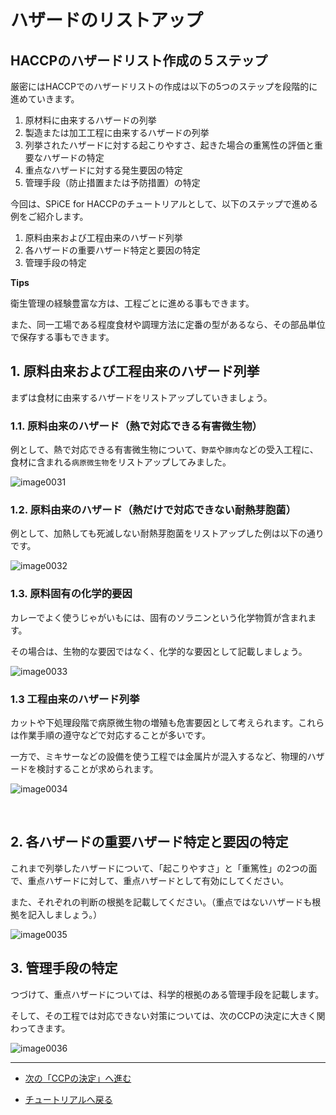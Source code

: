 # ハザードのリストアップ


## HACCPのハザードリスト作成の５ステップ

厳密にはHACCPでのハザードリストの作成は以下の5つのステップを段階的に進めていきます。

1. 原材料に由来するハザードの列挙
1. 製造または加工工程に由来するハザードの列挙
1. 列挙されたハザードに対する起こりやすさ、起きた場合の重篤性の評価と重要なハザードの特定
1. 重点なハザードに対する発生要因の特定
1. 管理手段（防止措置または予防措置）の特定

今回は、SPiCE for HACCPのチュートリアルとして、以下のステップで進める例をご紹介します。

1. 原料由来および工程由来のハザード列挙
1. 各ハザードの重要ハザード特定と要因の特定
1. 管理手段の特定


**Tips**

衛生管理の経験豊富な方は、工程ごとに進める事もできます。

また、同一工場である程度食材や調理方法に定番の型があるなら、その部品単位で保存する事もできます。

## 1. 原料由来および工程由来のハザード列挙
まずは食材に由来するハザードをリストアップしていきましょう。

### 1.1. 原料由来のハザード（熱で対応できる有害微生物）

例として、熱で対応できる有害微生物について、`野菜`や`豚肉`などの受入工程に、食材に含まれる`病原微生物`をリストアップしてみました。

![image0031](https://res.cloudinary.com/fam-time/image/upload/v1676255789/SPICE/tutorial0031_xhz99u.png)

### 1.2. 原料由来のハザード（熱だけで対応できない耐熱芽胞菌）

例として、加熱しても死滅しない耐熱芽胞菌をリストアップした例は以下の通りです。

![image0032](https://res.cloudinary.com/fam-time/image/upload/v1676270900/SPICE/tutorial0032_aksr6b.png)

### 1.3. 原料固有の化学的要因

カレーでよく使うじゃがいもには、固有のソラニンという化学物質が含まれます。

その場合は、生物的な要因ではなく、化学的な要因として記載しましょう。

![image0033](https://res.cloudinary.com/fam-time/image/upload/v1676258988/SPICE/tutorial0033_hjjbwe.png)

### 1.3 工程由来のハザード列挙

カットや下処理段階で病原微生物の増殖も危害要因として考えられます。これらは作業手順の遵守などで対応することが多いです。

一方で、ミキサーなどの設備を使う工程では金属片が混入するなど、物理的ハザードを検討することが求められます。

![image0034](https://res.cloudinary.com/fam-time/image/upload/v1676258988/SPICE/tutorial0034_nqdp1n.png)

<br>

## 2. 各ハザードの重要ハザード特定と要因の特定
これまで列挙したハザードについて、「起こりやすさ」と「重篤性」の2つの面で、重点ハザードに対して、重点ハザードとして有効にしてください。

また、それぞれの判断の根拠を記載してください。（重点ではないハザードも根拠を記入しましょう。）

![image0035](https://res.cloudinary.com/fam-time/image/upload/v1676271206/SPICE/tutorial0035_aq2gdo.png)

## 3. 管理手段の特定
つづけて、重点ハザードについては、科学的根拠のある管理手段を記載します。

そして、その工程では対応できない対策については、次のCCPの決定に大きく関わってきます。

![image0036](https://res.cloudinary.com/fam-time/image/upload/v1676271351/SPICE/tutorial0036_yjyjlz.png)

---

- [次の「CCPの決定」へ進む](4.md)

- [チュートリアルへ戻る](index.md)